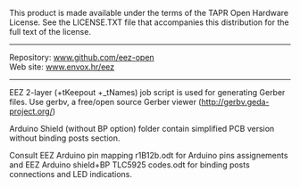 This product is made available under the terms of the TAPR Open Hardware License. See the LICENSE.TXT file that accompanies this distribution for the full text of the license.

**********************

Repository: www.github.com/eez-open  
Web site: www.envox.hr/eez

**********************

EEZ 2-layer (+tKeepout +_tNames) job script is used for generating Gerber files. Use gerbv, a free/open source Gerber viewer (http://gerbv.geda-project.org/)

Arduino Shield (without BP option) folder contain simplified PCB version without binding posts section.

Consult EEZ Arduino pin mapping r1B12b.odt for Arduino pins assignements and EEZ Arduino shield+BP TLC5925 codes.odt for binding posts connections and LED indications.
